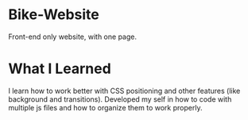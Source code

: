 # Bike-Website
Front-end only website, with one page.

# What I Learned
I learn how to work better with CSS positioning and other features (like background and transitions). 
Developed my self in how to code with multiple js files and how to organize them to work properly.
